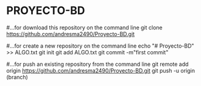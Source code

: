 # PROYECTO-BD

#…for download this repository on the command line
git clone https://github.com/andresma2490/Proyecto-BD.git


#…for create a new repository on the command line
echo "# Proyecto-BD" >> ALGO.txt
git init
git add ALGO.txt
git commit -m"first commit"


#…for push an existing repository from the command line
git remote add origin https://github.com/andresma2490/Proyecto-BD.git
git push -u origin (branch)
